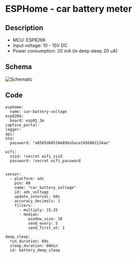 # ESPHome - car battery meter


## Description

- MCU: ESP8266
- Input voltage: 10 - 15V DC
- Power consumption: 20 mA (in deep sleep 20 uA)


## Schema

![Schematic](https://github.com/peca2345/ESPHome-car-battery-voltage-meter/raw/main/schema.png)

## Code

    esphome:
      name: car-battery-voltage
    esp8266:
      board: esp01_1m
    captive_portal:
    logger:
    api:
    ota:
      password: "a0585d60510e89da5ace2456882134ae"
    
    wifi:
      ssid: !secret wifi_ssid
      password: !secret wifi_password
    
    
    sensor:
      - platform: adc
        pin: A0
        name: "car_battery_voltage"
        id: adc_voltage
        update_interval: 60s
        accuracy_decimals: 1
        filters:
          - multiply: 15.25 
          - median:
              window_size: 10
              send_every: 5
              send_first_at: 1
         
    deep_sleep:
      run_duration: 60s 
      sleep_duration: 60min
      id: battery_deep_sleep


